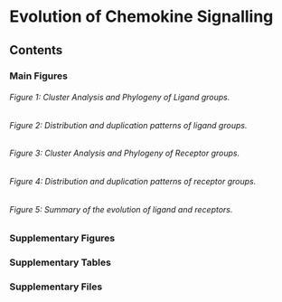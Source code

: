# Evolution of Chemokine Signalling

## Contents

### Main Figures

###### Figure 1: Cluster Analysis and Phylogeny of Ligand groups.
###### Figure 2: Distribution and duplication patterns of ligand groups.
###### Figure 3: Cluster Analysis and Phylogeny of Receptor groups.
###### Figure 4: Distribution and duplication patterns of receptor groups.
###### Figure 5: Summary of the evolution of ligand and receptors.

### Supplementary Figures

### Supplementary Tables

### Supplementary Files
